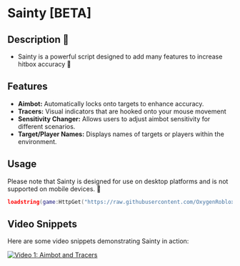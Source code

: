 # Sainty [BETA]

## Description 🎯
- Sainty is a powerful script designed to add many features to increase hitbox accuracy  🪩

## Features
- **Aimbot:** Automatically locks onto targets to enhance accuracy.
- **Tracers:** Visual indicators that are hooked onto your mouse movement
- **Sensitivity Changer:** Allows users to adjust aimbot sensitivity for different scenarios.
- **Target/Player Names:** Displays names of targets or players within the environment.

## Usage 
Please note that Sainty is designed for use on desktop platforms and is not supported on mobile devices. 🕺

```lua 
loadstring(game:HttpGet("https://raw.githubusercontent.com/OxygenRoblox/Sainty/main/Modules/Main.lua"))()
```

## Video Snippets

Here are some video snippets demonstrating Sainty in action:

[![Video 1: Aimbot and Tracers](https://i.ibb.co/6mT4VmB/Jpeg.jpg)](https://www.example.com/videos/YOUR_CUSTOM_VIDEO_1.mp4)


